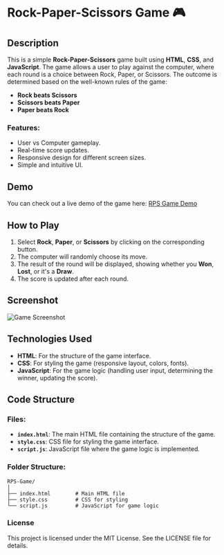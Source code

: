 # Rock-Paper-Scissors Game 🎮

## Description
This is a simple **Rock-Paper-Scissors** game built using **HTML**, **CSS**, and **JavaScript**. The game allows a user to play against the computer, where each round is a choice between Rock, Paper, or Scissors. The outcome is determined based on the well-known rules of the game:

- **Rock beats Scissors**
- **Scissors beats Paper**
- **Paper beats Rock**

### Features:
- User vs Computer gameplay.
- Real-time score updates.
- Responsive design for different screen sizes.
- Simple and intuitive UI.

## Demo
You can check out a live demo of the game here: [RPS Game Demo](#) <!-- Add your GitHub Pages or any hosted link here -->

## How to Play
1. Select **Rock**, **Paper**, or **Scissors** by clicking on the corresponding button.
2. The computer will randomly choose its move.
3. The result of the round will be displayed, showing whether you **Won**, **Lost**, or it's a **Draw**.
4. The score is updated after each round.

## Screenshot

![Game Screenshot](#)  
<!-- Add an image of the game here, you can upload it directly in your GitHub repository. -->

## Technologies Used
- **HTML**: For the structure of the game interface.
- **CSS**: For styling the game (responsive layout, colors, fonts).
- **JavaScript**: For the game logic (handling user input, determining the winner, updating the score).

## Code Structure
### Files:
- **`index.html`**: The main HTML file containing the structure of the game.
- **`style.css`**: CSS file for styling the game interface.
- **`script.js`**: JavaScript file where the game logic is implemented.

### Folder Structure:
```plaintext
RPS-Game/
│
├── index.html        # Main HTML file
├── style.css         # CSS for styling
└── script.js         # JavaScript for game logic
```
### License
This project is licensed under the MIT License. See the LICENSE file for details.
